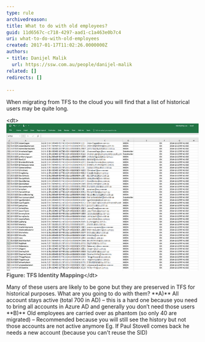 ```yaml
---
type: rule
archivedreason: 
title: What to do with old employees?
guid: 11d6567c-c718-4297-aad1-c1a463e0b7c4
uri: what-to-do-with-old-employees
created: 2017-01-17T11:02:26.0000000Z
authors:
- title: Danijel Malik
  url: https://ssw.com.au/people/danijel-malik
related: []
redirects: []

---
```


When migrating from TFS to the cloud you will find that a list of historical users may be quite long.

<!--endintro-->
<dl class="image">&lt;dt&gt;<img src="old-employees-to-the-cloud.jpg" alt="old-employees-to-the-cloud.jpg"><span style="color:#555555;font-size:0.9rem;font-weight:bold;">Figure: TFS Identity Mapping</span>&lt;/dt&gt;</dl>
Many of these users are likely to be gone but they are preserved in TFS for historical purposes. What are you going to do with them? 
**A)** All account stays active (total 700 in AD) – this is a hard one because you need to bring all accounts in Azure AD and generally you don’t need those users
**B)** Old employees are carried over as phantom  (so only 40 are migrated) – Recommended because you will still see the history but not those accounts are not active anymore
       Eg. If Paul Stovell comes back he needs a new account (because you can't reuse the SID)

